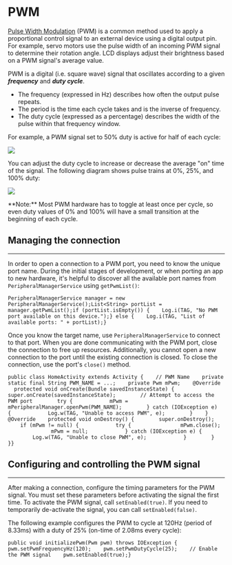 # PWM


[Pulse Width Modulation](https://en.wikipedia.org/wiki/Pulse-width_modulation) (PWM) is a common method used to apply a proportional control signal to an external device using a digital output pin. For example, servo motors use the pulse width of an incoming PWM signal to determine their rotation angle. LCD displays adjust their brightness based on a PWM signal's average value.

PWM is a digital (i.e. square wave) signal that oscillates according to a given **_frequency_** and **_duty cycle_**.

*   The frequency (expressed in Hz) describes how often the output pulse repeats.
*   The period is the time each cycle takes and is the inverse of frequency.
*   The duty cycle (expressed as a percentage) describes the width of the pulse within that frequency window.

For example, a PWM signal set to 50% duty is active for half of each cycle:

![](https://developer.android.google.cn/things/images/pwm-signal.png)

You can adjust the duty cycle to increase or decrease the average "on" time of the signal. The following diagram shows pulse trains at 0%, 25%, and 100% duty:

![](https://developer.android.google.cn/things/images/pwm-duty.png)

<aside class="note">**Note:** <span>Most PWM hardware has to toggle at least once per cycle, so even duty values of 0% and 100% will have a small transition at the beginning of each cycle.</span></aside>

## Managing the connection

* * *

In order to open a connection to a PWM port, you need to know the unique port name. During the initial stages of development, or when porting an app to new hardware, it's helpful to discover all the available port names from `PeripheralManagerService` using `getPwmList()`:

    PeripheralManagerService manager = new PeripheralManagerService();List<String> portList = manager.getPwmList();if (portList.isEmpty()) {    Log.i(TAG, "No PWM port available on this device.");} else {    Log.i(TAG, "List of available ports: " + portList);}

Once you know the target name, use `PeripheralManagerService` to connect to that port. When you are done communicating with the PWM port, close the connection to free up resources. Additionally, you cannot open a new connection to the port until the existing connection is closed. To close the connection, use the port's `close()` method.

    public class HomeActivity extends Activity {    // PWM Name    private static final String PWM_NAME = ...;    private Pwm mPwm;    @Override    protected void onCreate(Bundle savedInstanceState) {        super.onCreate(savedInstanceState);        // Attempt to access the PWM port        try {            mPwm = mPeripheralManager.openPwm(PWM_NAME);        } catch (IOException e) {            Log.w(TAG, "Unable to access PWM", e);        }    }    @Override    protected void onDestroy() {        super.onDestroy();        if (mPwm != null) {            try {                mPwm.close();                mPwm = null;            } catch (IOException e) {                Log.w(TAG, "Unable to close PWM", e);            }        }    }}

## Configuring and controlling the PWM signal

* * *

After making a connection, configure the timing parameters for the PWM signal. You must set these parameters before activating the signal the first time. To activate the PWM signal, call `setEnabled(true)`. If you need to temporarily de-activate the signal, you can call `setEnabled(false)`.

The following example configures the PWM to cycle at 120Hz (period of 8.33ms) with a duty of 25% (on-time of 2.08ms every cycle):

    public void initializePwm(Pwm pwm) throws IOException {    pwm.setPwmFrequencyHz(120);    pwm.setPwmDutyCycle(25);    // Enable the PWM signal    pwm.setEnabled(true);}

